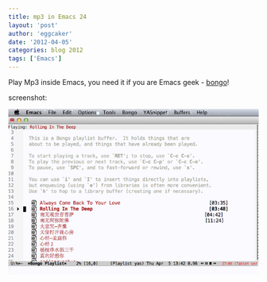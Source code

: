 ```yaml
---
title: mp3 in Emacs 24 
layout: 'post'
author: 'eggcaker'
date: '2012-04-05'
categories: blog 2012
tags: ['Emacs']
---
```



Play Mp3 inside Emacs, you need it if you are Emacs geek -
[bongo](https://github.com/dbrock/bongo)!

screenshot:

![Mp3 in Emacs](/assets/articles/2012/04/mp3_in_emacs.png)

